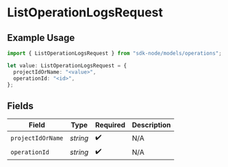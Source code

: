 # ListOperationLogsRequest

## Example Usage

```typescript
import { ListOperationLogsRequest } from "sdk-node/models/operations";

let value: ListOperationLogsRequest = {
  projectIdOrName: "<value>",
  operationId: "<id>",
};
```

## Fields

| Field              | Type               | Required           | Description        |
| ------------------ | ------------------ | ------------------ | ------------------ |
| `projectIdOrName`  | *string*           | :heavy_check_mark: | N/A                |
| `operationId`      | *string*           | :heavy_check_mark: | N/A                |